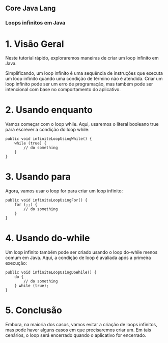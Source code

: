## Core Java Lang

### Loops infinitos em Java

# 1. Visão Geral
Neste tutorial rápido, exploraremos maneiras de criar um loop infinito em Java.

Simplificando, um loop infinito é uma sequência de instruções que executa um loop infinito quando uma condição de término não é atendida. Criar um loop infinito pode ser um erro de programação, mas também pode ser intencional com base no comportamento do aplicativo.

# 2. Usando enquanto
Vamos começar com o loop while. Aqui, usaremos o literal booleano true para escrever a condição do loop while:

```
public void infiniteLoopUsingWhile() {
    while (true) {
        // do something
    }
}
```

# 3. Usando para
Agora, vamos usar o loop for para criar um loop infinito:

```
public void infiniteLoopUsingFor() {
    for (;;) {
        // do something
    }
}
```

# 4. Usando do-while
Um loop infinito também pode ser criado usando o loop do-while menos comum em Java. Aqui, a condição de loop é avaliada após a primeira execução:

```
public void infiniteLoopUsingDoWhile() {
    do {
        // do something
    } while (true);
}
```

# 5. Conclusão
Embora, na maioria dos casos, vamos evitar a criação de loops infinitos, mas pode haver alguns casos em que precisaremos criar um. Em tais cenários, o loop será encerrado quando o aplicativo for encerrado.
